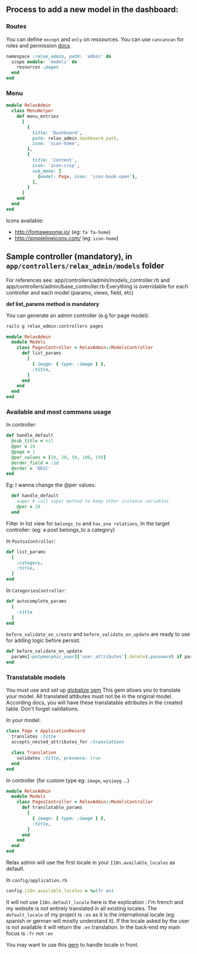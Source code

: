 ## Process to add a new model in the dashboard:

### Routes

You can define `except` and `only` on ressources.
You can use `cancancan` for roles and permission [docs](https://github.com/nicovak/relax_admin/blob/master/docs/security.md)

```ruby
namespace :relax_admin, path: 'admin' do
  scope module: 'models' do
    resources :pages
  end
end
```

### Menu

```ruby
module RelaxAdmin
  class MenuHelper
    def menu_entries
      [
        {
          title: 'Dashboard',
          path: relax_admin.dashboard_path,
          icon: 'icon-home',
        },
        {
          title: 'Content',
          icon: 'icon-crop',
          sub_menu: [
            {model: Page, icon: 'icon-book-open'},
          ],
        }
      ]
    end
  end
end
```

Icons available:
- http://fontawesome.io/ (eg: `fa fa-home`)
- http://simplelineicons.com/ (eg: `icon-home`)

## Sample controller (mandatory), in `app/controllers/relax_admin/models` folder

For references see: app/controllers/admin/models_controller.rb and app/controllers/admin/base_controller.rb
Everything is overridable for each controller and each model (params, views, field, etc)

**def list_params method is mandatory**

You can generate an admin controller (e.g for page model):

```bash
rails g relax_admin:controllers pages
```

```ruby
module RelaxAdmin
  module Models
    class PagesController < RelaxAdmin::ModelsController
      def list_params
        [
          { image: { type: :image } },
          :title,
        ]
      end
    end
  end
end
```

### Available and most commons usage

In controller:

```ruby
def handle_default
  @sub_title = nil
  @per = 10
  @page = 1
  @per_values = [10, 20, 50, 100, 150]
  @order_field = :id
  @order = 'DESC'
end
```

Eg: I wanna change the @per values:

```ruby
  def handle_default
    super # call super method to keep other instance variables
    @per = 20
  end
```

Filter in list view for `belongs_to` and `has_one relations`, In the target controller:
(eg: a post belongs_to a category)

In `PostssController`:

```ruby
def list_params
  [
    :category,
    :title,
  ]
end
```

In `CategoriesController`:

```ruby
def autocomplete_params
  [
    :title
  ]
end
```

`before_validate_on_create` and `before_validate_on_update` are ready to use for adding logic before persist.

```ruby
def before_validate_on_update
  params[:polymorphic_user]['user_attributes'].delete(:password) if params[:polymorphic_user]['user_attributes'][:password].blank?
end
```

### Translatable models ###

You must use and set up [globalize gem](https://github.com/globalize/globalize)
This gem allows you to translate your model.
All translated attibutes must not be in the original model. According docs, you will have these translatable attributes in the created table.
Don't forget validations.

In your model:

```ruby
class Page < ApplicationRecord
  translates :title
  accepts_nested_attributes_for :translations

  class Translation
    validates :title, presence: true
  end
end
```

In controller (for custom type eg: `image`, `wysiwyg` ...)

```ruby
module RelaxAdmin
  module Models
    class PagesController < RelaxAdmin::ModelsController
      def translatable_params
        [
          { image: { type: :image } },
          :title,
        ]
      end
    end
  end
end
```

Relax admin will use the first locale in your `I18n.available_locales` as default.

In `config/application.rb`

```ruby
config.i18n.available_locales = %w(fr en)
```

It will not use `I18n.default_locale` here is the explication :
I'm french and my website is not entirely translated in all existing locales.
The `default_locale` of my project is `:en` as it is the international locale (eg: spanish or german will mostly understand it).
If the locale asked by the user is not available it will return the `:en` translation.
In the back-end my main focus is `:fr` not `:en`

You may want to use this [gem](https://github.com/iain/http_accept_language) to handle locale in front.
